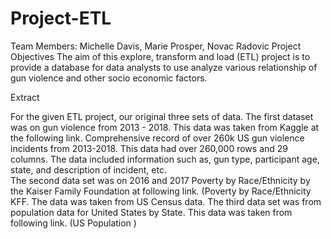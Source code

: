 # Project-ETL
Team Members: Michelle Davis, Marie Prosper, Novac Radovic 
Project Objectives
The aim of this explore, transform and load (ETL) project is to provide a database for data analysts to use analyze various relationship of gun violence and other socio economic factors.  

Extract

For the given ETL project, our original three sets of data. The first dataset was on gun violence from 2013 - 2018. This data was taken from Kaggle at the following link.  Comprehensive record of over 260k US gun violence incidents from 2013-2018.  This data had over 260,000 rows and 29 columns.  The data included information such as, gun type, participant age, state, and description of incident, etc.  
The second data set was on 2016 and 2017 Poverty by Race/Ethnicity by the Kaiser Family Foundation at following link. (Poverty by Race/Ethnicity KFF.  The data was taken from US Census data. 
The third data set was from population data for United States by State. This data was taken from following link. (US Population )
